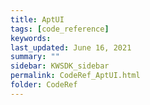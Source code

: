 ```yaml
---
title: AptUI
tags: [code_reference]
keywords: 
last_updated: June 16, 2021
summary: ""
sidebar: KWSDK_sidebar
permalink: CodeRef_AptUI.html
folder: CodeRef
---
```

